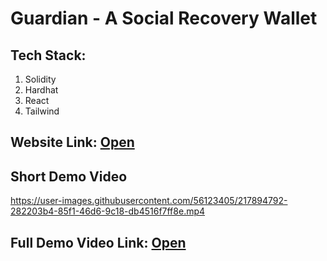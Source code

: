 # Guardian - A Social Recovery Wallet

## Tech Stack:

1. Solidity
2. Hardhat
3. React
4. Tailwind

## Website Link: [Open](https://guardian-social-recovery.vercel.app/)

## Short Demo Video

https://user-images.githubusercontent.com/56123405/217894792-282203b4-85f1-46d6-9c18-db4516f7ff8e.mp4

## Full Demo Video Link: [Open](https://youtu.be/mdcAtzQpWHI)
